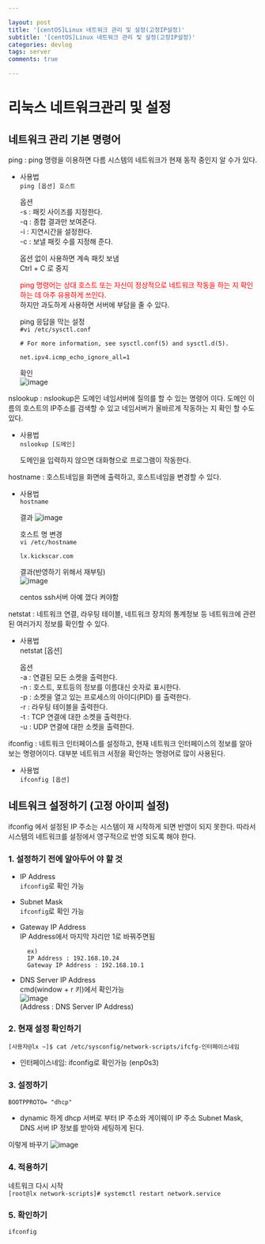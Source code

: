 ```yaml
---

layout: post
title: '[centOS]Linux 네트워크 관리 및 설정(고정IP설정)'
subtitle: '[centOS]Linux 네트워크 관리 및 설정(고정IP설정)'
categories: devlog
tags: server
comments: true

---
```


# 리눅스 네트워크관리 및 설정

## 네트워크 관리 기본 명령어

ping : 
ping 명령을 이용하면 다름 시스템의 네트워크가 현재 동작 중인지 알 수가 있다.

- 사용법  
	```ping [옵션] 호스트```

	옵션  
	-s : 패킷 사이즈를 지정한다.  
	-q : 종합 결과만 보여준다.  
	-i  : 지연시간을 설정한다.  
	-c : 보낼 패킷 수를 지정해 준다.  

	옵션 없이 사용하면 계속 패킷 보냄  
	Ctrl + C 로 중지

	<span style = "color:red">ping 명령어는 상대 호스트 또는 자신이 정상적으로 네트워크 작동을 하는 지 확인하는 데 아주 유용하게 쓰인다.</span>  
	하지만 과도하게 사용하면 서버에 부담을 줄 수 있다.

	ping 응답을 막는 설정  
	```#vi /etc/sysctl.conf```
	```
	# For more information, see sysctl.conf(5) and sysctl.d(5).

	net.ipv4.icmp_echo_ignore_all=1

	```
	확인  
	![image](https://user-images.githubusercontent.com/60701130/154268007-0c598484-1db4-47e1-b1d0-bc3c93faeb01.png)


nslookup : 
nslookup은 도메인 네임서버에 질의를 할 수 있는 명령어 이다. 도메인 이름의 호스트의 IP주소를 검색할 수 있고 네임서버가 올바르게 작동하는 지 확인 할 수도 있다.

- 사용법  
	```nslookup [도메인]```

	도메인을 입력하지 않으면 대화형으로 프로그램이 작동한다.

hostname : 
호스트네임을 화면에 출력하고, 호스트네임을 변경할 수 있다.

- 사용법  
```hostname```  

	결과
	![image](https://user-images.githubusercontent.com/60701130/154268606-4646e1fb-a3e8-4711-8298-1175304068e8.png)



	호스트 명 변경  
	```vi /etc/hostname ```
	```
	lx.kickscar.com
	```

	결과(반영하기 위해서 재부팅)  
	![image](https://user-images.githubusercontent.com/60701130/154268683-2dfaac0d-d512-429b-a44d-1b682fec9273.png)
	
	centos ssh서버 아예 껐다 켜야함


netstat : 
네트워크 연결, 라우팅 테이블, 네트워크 장치의 통계정보 등 네트워크에 관련된 여러가지 정보를 확인할 수 있다.

- 사용법  
	netstat [옵션]

	옵션  
	-a : 연결된 모든 소켓을 출력한다.  
	-n : 호스트, 포트등의 정보를 이름대신 숫자로 표시한다.  
	-p : 소켓을 열고 있는 프로세스의 아이디(PID) 를 출력한다.  
	-r  : 라우팅 테이블을 출력한다.  
	-t  : TCP 연결에 대한 소켓을 출력한다.  
	-u : UDP 연결에 대한 소켓을 출력한다.  

ifconfig : 
네트워크 인터페이스를 설정하고, 현재 네트워크 인터페이스의 정보를 알아보는 명령어이다.
대부분 네트워크 서정을 확인하는 명령어로 많이 사용된다.

- 사용법  
```ifconfig [옵션]```

## 네트워크 설정하기 (고정 아이피 설정)
ifconfig 에서 설정된 IP 주소는 시스템이 재 시작하게 되면 반영이 되지 못한다. 따라서 시스템의 네트워크를 설정에서 영구적으로 반영 되도록 해야 한다. 

### 1. 설정하기 전에 알아두어 야 할 것  
- IP Address  
		```ifconfig```로 확인 가능  
- Subnet Mask  
		```ifconfig```로 확인 가능  
- Gateway IP Address  
		IP Address에서 마지막 자리만 1로 바꿔주면됨  
		
		ex)    
		IP Address : 192.168.10.24  
		Gateway IP Address : 192.168.10.1

- DNS Server IP Address  
		cmd(window + r 키)에서 확인가능  
		![image](https://user-images.githubusercontent.com/60701130/154276733-03e0d2dc-f1da-4b68-a9d1-1a0aae876f51.png)  
		(Address : DNS Server IP Address)



### 2. 현재 설정 확인하기

```[사용자@lx ~]$ cat /etc/sysconfig/network-scripts/ifcfg-인터페이스네임```
- 인터페이스네임: ifconfig로 확인가능 (enp0s3)

### 3. 설정하기

```
BOOTPPROTO= "dhcp"
```
- dynamic 하게 dhcp 서버로 부터 IP 주소와 게이웨이 IP 주소 Subnet Mask, DNS 서버 IP 정보를 받아와 세팅하게 된다.

이렇게 바꾸기
![image](https://user-images.githubusercontent.com/60701130/154280979-49cdf51c-0d8d-4789-9b5d-ca2a79a6d95c.png)


### 4. 적용하기

네트워크 다시 시작  
```[root@lx network-scripts]# systemctl restart network.service```

### 5. 확인하기
```ifconfig```